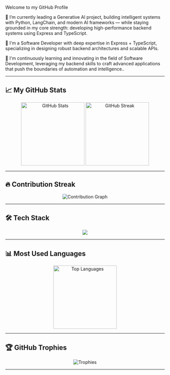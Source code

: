 Welcome to my GitHub Profile

🔭 I’m currently leading a Generative AI project, building intelligent systems with Python, LangChain, and modern AI frameworks — while staying grounded in my core strength: developing high-performance backend systems using Express and TypeScript.

🌱 I'm a Software Developer with deep expertise in Express + TypeScript, specializing in designing robust backend architectures and scalable APIs.

🚀 I'm continuously learning and innovating in the field of Software Development, leveraging my backend skills to craft advanced applications that push the boundaries of automation and intelligence..


---

## 📈 My GitHub Stats

<p align="center">
  <img src="https://github-readme-stats.vercel.app/api?rule0x00=rule0x00&show_icons=true&theme=tokyonight" alt="GitHub Stats" height="200"/>
  <img src="https://github-readme-streak-stats.herokuapp.com/?user=rule0x00&theme=tokyonight" alt="GitHub Streak" height="200"/>
</p>

---

## 🔥 Contribution Streak

<p align="center">
  <img src="https://github-readme-activity-graph.vercel.app/graph?username=rule0x00&theme=react-dark" alt="Contribution Graph" />
</p>

---

## 🛠️ Tech Stack

<div align="center">
  <img src="https://skillicons.dev/icons?i=python,typescript,nodejs,react,mongodb,express,fastapi,tailwind" />
</div>

---

## 📊 Most Used Languages

<p align="center">
  <img src="https://github-readme-stats.vercel.app/api/top-langs/?username=rule0x00&layout=compact&theme=tokyonight" alt="Top Languages" height="200"/>
</p>

---

## 🏆 GitHub Trophies

<p align="center">
  <img src="https://github-profile-trophy.vercel.app/?username=rule0x00&theme=algolia&no-frame=true&no-bg=true&margin-w=4" alt="Trophies" />
</p>

---
